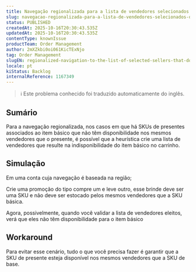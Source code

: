 ```yaml
---
title: Navegação regionalizada para a lista de vendedores selecionados que não atendem à SKU associada a um presente.
slug: navegacao-regionalizada-para-a-lista-de-vendedores-selecionados-que-nao-atendem-a-sku-associada-a-um-presente
status: PUBLISHED
createdAt: 2025-10-16T20:30:43.535Z
updatedAt: 2025-10-16T20:30:43.535Z
contentType: knownIssue
productTeam: Order Management
author: 2mXZkbi0oi061KicTExNjo
tag: Order Management
slugEN: regionalized-navigation-to-the-list-of-selected-sellers-that-do-not-fulfill-the-sku-associated-with-a-gift
locale: pt
kiStatus: Backlog
internalReference: 1167349
---
```


>ℹ️ Este problema conhecido foi traduzido automaticamente do inglês.

## Sumário



Para a navegação regionalizada, nos casos em que há SKUs de presentes associados ao item básico que não têm disponibilidade nos mesmos vendedores que o presente, é possível que a heurística crie uma lista de vendedores que resulte na indisponibilidade do item básico no carrinho.
## Simulação



Em uma conta cuja navegação é baseada na região;

Crie uma promoção do tipo compre um e leve outro, esse brinde deve ser uma SKU e não deve ser estocado pelos mesmos vendedores que a SKU básica.

Agora, possivelmente, quando você validar a lista de vendedores eleitos, verá que eles não têm disponibilidade para o item básico
## Workaround


Para evitar esse cenário, tudo o que você precisa fazer é garantir que a SKU de presente esteja disponível nos mesmos vendedores que a SKU de base.



